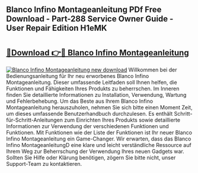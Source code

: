 ## Blanco Infino Montageanleitung PDf Free Download - Part-288 Service Owner Guide - User Repair Edition H1eMK

# <h2><a href="http://df6qd5q.blite.top/?on=Blanco+Infino+Montageanleitung">🔗Download 👉🔴 Blanco Infino Montageanleitung</a></h2>

[![Blanco Infino Montageanleitung new download](https://i.imgur.com/lujVjoI.png)](http://df6qd5q.blite.top/?on=Blanco+Infino+Montageanleitung)
Willkommen bei der Bedienungsanleitung für Ihr neu erworbenes Blanco Infino Montageanleitung. Dieser umfassende Leitfaden soll Ihnen helfen, die Funktionen und Fähigkeiten Ihres Produkts zu beherrschen. Im Inneren finden Sie detaillierte Informationen zu Installation, Verwendung, Wartung und Fehlerbehebung. Um das Beste aus Ihrem Blanco Infino Montageanleitung herauszuholen, nehmen Sie sich bitte einen Moment Zeit, um dieses umfassende Benutzerhandbuch durchzulesen. Es enthält Schritt-für-Schritt-Anleitungen zum Einrichten Ihres Produkts sowie detaillierte Informationen zur Verwendung der verschiedenen Funktionen und Funktionen. Mit Funktionen wie der Liste der Funktionen ist Ihr neuer Blanco Infino Montageanleitung ein Game-Changer. Wir erwarten, dass das Blanco Infino MontageanleitungD eine klare und leicht verständliche Ressource auf Ihrem Weg zur Beherrschung der Verwendung Ihres neuen Gadgets war. Sollten Sie Hilfe oder Klärung benötigen, zögern Sie bitte nicht, unser Support-Team zu kontaktieren.
